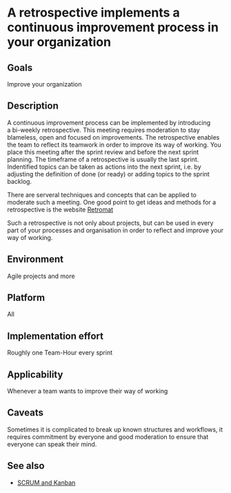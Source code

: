 # A retrospective implements a continuous improvement process in your organization

## Goals

Improve your organization

## Description

A continuous improvement process can be implemented by introducing a bi-weekly retrospective. This meeting requires moderation to stay blameless, open and focused on improvements. The retrospective enables the team to reflect its teamwork in order to improve its way of working. You place this meeting after the sprint review and before the next sprint planning. 
The timeframe of a retrospective is usually the last sprint. Indentified topics can be taken as actions into the next sprint, i.e. by adjusting the definition of done (or ready) or adding topics to the sprint backlog. 

There are serveral techniques and concepts that can be applied to moderate such a meeting. 
One good point to get ideas and methods for a retrospective is the website [Retromat](https://retromat.org/)

Such a retrospective is not only about projects, but can be used in every part of your processes and organisation in order to reflect and improve your way of working.

## Environment

Agile projects and more

## Platform

All

## Implementation effort

Roughly one Team-Hour every sprint

## Applicability

Whenever a team wants to improve their way of working

## Caveats

Sometimes it is complicated to break up known structures and workflows, it requires commitment by everyone and good moderation to ensure that everyone can speak their mind.

## See also

- [SCRUM and Kanban](https://toolbox.basyskom.com/22)
